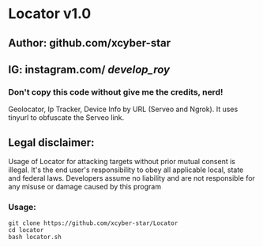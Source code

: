 # Locator v1.0
## Author: github.com/xcyber-star
## IG: instagram.com/ _develop_roy_
### Don't copy this code without give me the credits, nerd! 

Geolocator, Ip Tracker, Device Info by URL (Serveo and Ngrok).
It uses tinyurl to obfuscate the Serveo link.


## Legal disclaimer:

Usage of Locator for attacking targets without prior mutual consent is illegal. It's the end user's responsibility to obey all applicable local, state and federal laws. Developers assume no liability and are not responsible for any misuse or damage caused by this program 


### Usage:
```
git clone https://github.com/xcyber-star/Locator
cd locator
bash locator.sh
```
